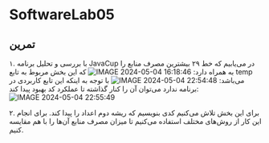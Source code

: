 # SoftwareLab05


## تمرین 
۱. با بررسی و تحلیل برنامه JavaCup در می‌یابیم که خط ۲۹ بیشترین مصرف منابع را به همراه دارد:
![IMAGE 2024-05-04 16:18:46](https://github.com/RamtinMoslemi/SoftwareLab05/assets/76493699/11cabd9f-974f-4aaa-91f1-5c9b9466e3ce)
که این بخش مربوط به تابع temp می‌باشد:
![IMAGE 2024-05-04 22:54:48](https://github.com/RamtinMoslemi/SoftwareLab05/assets/76493699/61f2e85e-94cf-4cfc-a789-2a8baa5fbfe7)
با توجه به اینکه این تابع کاربردی در برنامه ندارد می‌توان آن را کنار گذاشته تا عملکرد کد بهبود پیدا کند:
![IMAGE 2024-05-04 22:55:49](https://github.com/RamtinMoslemi/SoftwareLab05/assets/76493699/0a953a5c-96ed-4e84-8ae2-88baab6e0eb3)

۲. برای این بخش تلاش می‌کنیم کدی بنویسیم که ریشه دوم اعداد را پیدا کند. برای انجام این کار از روش‌های مختلف استفاده می‌کنیم تا میزان مصرف منابع آن‌ها را با هم مقایسه کنیم.
